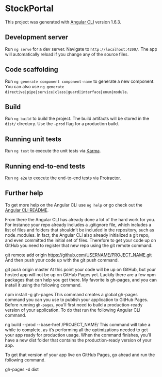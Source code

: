 # StockPortal

This project was generated with [Angular CLI](https://github.com/angular/angular-cli) version 1.6.3.

## Development server

Run `ng serve` for a dev server. Navigate to `http://localhost:4200/`. The app will automatically reload if you change any of the source files.

## Code scaffolding

Run `ng generate component component-name` to generate a new component. You can also use `ng generate directive|pipe|service|class|guard|interface|enum|module`.

## Build

Run `ng build` to build the project. The build artifacts will be stored in the `dist/` directory. Use the `-prod` flag for a production build.

## Running unit tests

Run `ng test` to execute the unit tests via [Karma](https://karma-runner.github.io).

## Running end-to-end tests

Run `ng e2e` to execute the end-to-end tests via [Protractor](http://www.protractortest.org/).

## Further help

To get more help on the Angular CLI use `ng help` or go check out the [Angular CLI README](https://github.com/angular/angular-cli/blob/master/README.md).


From there the Angular CLI has already done a lot of the hard work for you. For instance your repo already includes a .gitignore file, which includes a list of files and folders that shouldn’t be included in the repository, such as node_modules. In fact, the Angular CLI also already initialized a git repo, and even committed the initial set of files. Therefore to get your code up on GitHub you need to register that new repo using the git remote command.

git remote add origin https://github.com/USERNAME/PROJECT_NAME.git
And then push your code up with the git push command.

git push origin master
At this point your code will be up on GitHub, but your hosted app will not be up on GitHub Pages yet. Luckily there are a few npm packages that can help you get there. My favorite is gh-pages, and you can install it using the following command.

npm install -g gh-pages
This command creates a global gh-pages command you can you use to publish your application to GitHub Pages. Before running `gh-pages`, you’ll first need to build a production-ready version of your application. To do that run the following Angular CLI command.

ng build --prod --base-href /PROJECT_NAME/
This command will take a while to complete, as it’s performing all the optimizations needed to get your app ready for production usage. When the command finishes, you’ll have a new dist folder that contains the production-ready version of your app.

To get that version of your app live on GitHub Pages, go ahead and run the following command.

gh-pages -d dist